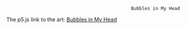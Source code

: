 
                                                  Bubbles in My Head
                                                  
                                                  
The p5.js link to the art: [Bubbles in My Head](https://editor.p5js.org/maishahoq/sketches/cvFCaD4Db)
